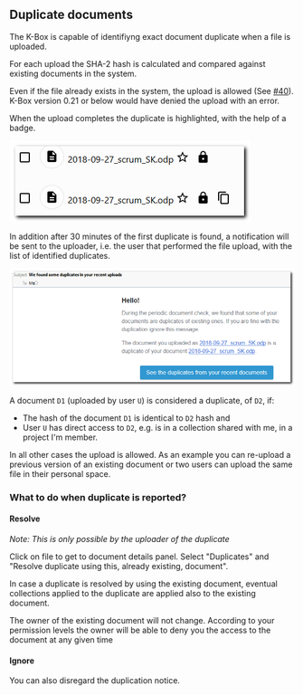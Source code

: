 ## Duplicate documents

The K-Box is capable of identifiyng exact document duplicate when a file is uploaded.

For each upload the SHA-2 hash is calculated and compared against existing documents in the system.

Even if the file already exists in the system, the upload is allowed (See [#40](https://github.com/k-box/k-box/issues/40)). K-Box version 0.21 or below would have denied the upload with an error.

When the upload completes the duplicate is highlighted, with the help of a badge. 

![duplicates](../img/duplicate.png)

In addition after 30 minutes of the first duplicate is found, a notification will be sent to the uploader, i.e. the user that performed the file upload, with the list of identified duplicates.

![duplicates message](../img/duplicate-message.png)

A document `D1` (uploaded by user `U`) is considered a duplicate, of `D2`, if:

- The hash of the document `D1` is identical to `D2` hash and
- User `U` has direct access to `D2`, e.g. is in a collection shared with me, in a project I'm member.

In all other cases the upload is allowed. As an example you can re-upload a previous version of an existing document or two users can upload the same file in their personal space.


### What to do when duplicate is reported?

####  <a id="resolve"></a>Resolve

_Note: This is only possible by the uploader of the duplicate_

Click on file to get to document details panel. Select "Duplicates" and "Resolve duplicate using this, already existing, document".

In case a duplicate is resolved by using the existing document, eventual collections applied to the duplicate are applied also to the existing document.

The owner of the existing document will not change. According to your permission levels the owner will be able to deny you the access to the document at any given time

#### Ignore
 You can also disregard the duplication notice.